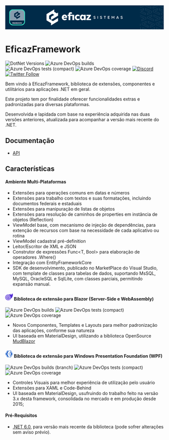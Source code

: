 # <p align="center"> ![EficazFramework](Assets/GitHub-HeaderReadme.png)

# EficazFramework

![DotNet Versions]([https://img.shields.io/static/v1?label=dotnet&message=6.0|7.0&color=blueviolet&style=flat-square&logo=dotnet](https://img.shields.io/static/v1?label=dotnet&message=6.0%20%7C%207.0&color=blueviolet&style=flat-square&logo=dotnet))
![Azure DevOps builds](https://eficazshields.azurewebsites.net/azure-devops/build/eficazcs/EficazFramework/27?&logo=azurepipelines&logoColor=white&style=flat-square)
![Azure DevOps tests (compact)](https://eficazshields.azurewebsites.net/azure-devops/tests/eficazcs/EficazFramework/18?compact_message&logo=azuredevops&logoColor=white&style=flat-square)
![Azure DevOps coverage](https://eficazshields.azurewebsites.net/azure-devops/coverage/eficazcs/EficazFramework/18?logo=codecov&logoColor=white&style=flat-square)
[![Discord](https://eficazshields.azurewebsites.net/discord/846078359498653706?color=purple&logo=discord&logoColor=white&style=flat-square)](https://discord.gg/ePvZEGBgaf)
[![Twitter Follow](https://eficazshields.azurewebsites.net/twitter/follow/EficazCS?color=blue&label=twitter&logo=twitter&logoColor=white&style=flat-square)](https://twitter.com/EficazCS)

   Bem vindo à EficazFramework, biblioteca de extensões, componentes e utilitários para aplicações .NET em geral.
   
   Este projeto tem por finalidade oferecer funcionalidades extras e padronizadas para diversas plataformas.
   
   Desenvolvida e lapidada com base na experiência adquirida nas duas versões anteriores, atualizada para acompanhar a versão mais recente do .NET.

## Documentação
 - [API](Docs/Api/Index.md)
   
## Características

#### Ambiente Multi-Plataformas
   - Extensões para operações comuns em datas e números
   - Extensões para trabalho com textos e suas formatações, incluindo documentos federais e estaduais
   - Extensões para manipuração de listas de objetos
   - Extensões para resolução de caminhos de properties em instância de objetos (Reflection)
   - ViewModel base, com mecanismo de injeção de dependências, para extenção de recursos com base na necessidade de cada aplicativo ou rotina
   - ViewModel cadastral pré-definition
   - Leitor/Escritor de XML e JSON
   - Construtor de expressões Func<T, Bool> para elaboração de operadores .Where<T>()
   - Integração com EntityFrameworkCore
   - SDK de desenvolvimento, publicado no MarketPlace do Visual Studio, com template de classes para tabelas de dados, suportando MsSQL, MySQL, OracleSQL e SqlLite, com classes parciais, permitindo expansão manual.
      
#### <img src="./Assets/blazor.svg" width="24" height="24" style="fill:#512BD4" /> Biblioteca de extensão para Blazor (Server-Side e WebAssembly) 

![Azure DevOps builds](https://eficazshields.azurewebsites.net/azure-devops/build/eficazcs/EficazFramework/29?&logo=azurepipelines&logoColor=white&style=flat-square)
![Azure DevOps tests (compact)](https://eficazshields.azurewebsites.net/azure-devops/tests/eficazcs/EficazFramework/30?compact_message&logo=azuredevops&logoColor=white&style=flat-square)
![Azure DevOps coverage](https://eficazshields.azurewebsites.net/azure-devops/coverage/eficazcs/EficazFramework/30?logo=codecov&logoColor=white&style=flat-square)

   - Novos Componentes, Templates e Layouts para melhor padronização das aplicações, conforme sua natureza
   - UI baseada em MaterialDesign, utilizando a biblioteca OpenSource [MudBlazor](https://github.com/MudBlazor/MudBlazor)
   
#### <img src="./Assets/xaml.svg" width="24" height="24" style="fill:#512BD4" /> Biblioteca de extensão para Windows Presentation Foundation (WPF)

![Azure DevOps builds (branch)](https://eficazshields.azurewebsites.net/azure-devops/build/eficazcs/EficazFramework/26/master?label=tests&logo=azuredevops&logoColor=white&style=flat-square)
![Azure DevOps tests (compact)](https://eficazshields.azurewebsites.net/azure-devops/tests/eficazcs/EficazFramework/26?compact_message&logo=azuredevops&logoColor=white&style=flat-square)
![Azure DevOps coverage](https://eficazshields.azurewebsites.net/azure-devops/coverage/eficazcs/EficazFramework/26?logo=codecov&logoColor=white&style=flat-square)
   
   - Controles Visuais para melhor experiência de utilização pelo usuário
   - Extensões para XAML e Code-Behind
   - UI baseada em MaterialDesign, usufruindo do trabalho feito na versão 3.x desta framework, consolidada no mercado e em produção desde 2015;
   
#### Pré-Requisitos
   - [.NET 6.0](https://dotnet.microsoft.com/download/dotnet/6.0), para versão mais recente da biblioteca (pode sofrer alterações sem aviso prévio).

